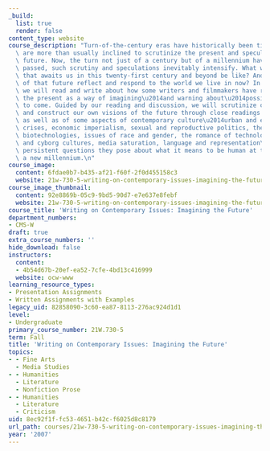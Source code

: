 ```yaml
---
_build:
  list: true
  render: false
content_type: website
course_description: "Turn-of-the-century eras have historically been times when people\
  \ are more than usually inclined to scrutinize the present and speculate about the\
  \ future. Now, the turn not just of a century but of a millennium having recently\
  \ passed, such scrutiny and speculations inevitably intensify. What will the future\
  \ that awaits us in this twenty-first century and beyond be like? And how do visions\
  \ of that future reflect and respond to the world we live in now? In this course\
  \ we will read and write about how some writers and filmmakers have responded to\
  \ the present as a way of imagining\u2014and warning about\u2014possible worlds\
  \ to come. Guided by our reading and discussion, we will scrutinize our own present\
  \ and construct our own visions of the future through close readings of the texts\
  \ as well as of some aspects of contemporary culture\u2014urban and environmental\
  \ crises, economic imperialism, sexual and reproductive politics, the ethics of\
  \ biotechnologies, issues of race and gender, the romance of technology, robotics\
  \ and cyborg cultures, media saturation, language and representation\u2014and the\
  \ persistent questions they pose about what it means to be human at this start of\
  \ a new millennium.\n"
course_image:
  content: 6fdae0b7-b435-af21-f60f-2f0d455158c3
  website: 21w-730-5-writing-on-contemporary-issues-imagining-the-future-fall-2007
course_image_thumbnail:
  content: 92e8869b-05c9-9bd5-90d7-e7e637e8febf
  website: 21w-730-5-writing-on-contemporary-issues-imagining-the-future-fall-2007
course_title: 'Writing on Contemporary Issues: Imagining the Future'
department_numbers:
- CMS-W
draft: true
extra_course_numbers: ''
hide_download: false
instructors:
  content:
  - 4b54d67b-20ef-ea52-7cfe-4bd13c416999
  website: ocw-www
learning_resource_types:
- Presentation Assignments
- Written Assignments with Examples
legacy_uid: 82858090-3c60-ea87-8113-276ac924d1d1
level:
- Undergraduate
primary_course_number: 21W.730-5
term: Fall
title: 'Writing on Contemporary Issues: Imagining the Future'
topics:
- - Fine Arts
  - Media Studies
- - Humanities
  - Literature
  - Nonfiction Prose
- - Humanities
  - Literature
  - Criticism
uid: 8ec92f1f-fc53-4651-b42c-f6025d8c8179
url_path: courses/21w-730-5-writing-on-contemporary-issues-imagining-the-future-fall-2007
year: '2007'
---
```

